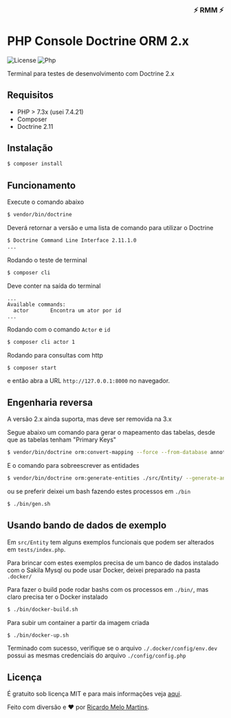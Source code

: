 <div align="right">

### ⚡ RMM ⚡

</div>

# PHP Console Doctrine ORM 2.x


![License](https://img.shields.io/badge/license-MIT-green?style=plastic)  ![Php](https://img.shields.io/badge/-Php-394989?style=plastic&logo=php)

Terminal para testes de desenvolvimento com Doctrine 2.x 

## Requisitos
- PHP > 7.3x (usei 7.4.21)
- Composer
- Doctrine 2.11
## Instalação

``` bash
$ composer install
```

## Funcionamento

Execute o comando abaixo

``` bash
$ vendor/bin/doctrine
```

Deverá retornar a versão e uma lista de comando para utilizar o Doctrine

``` bash
$ Doctrine Command Line Interface 2.11.1.0
...
```
Rodando o teste de terminal

``` bash
$ composer cli
```
Deve conter na saída do terminal

```
...
Available commands:
  actor       Encontra um ator por id
...
```
Rodando com o comando `Actor` e `id`

``` bash
$ composer cli actor 1
```

Rodando para consultas com http

``` bash
$ composer start
```

e então abra a URL `http://127.0.0.1:8000` no navegador.

## Engenharia reversa

A versão 2.x ainda suporta, mas deve ser removida na 3.x

Segue abaixo um comando para gerar o mapeamento das tabelas, desde que as tabelas tenham "Primary Keys"

``` bash
$ vendor/bin/doctrine orm:convert-mapping --force --from-database annotation ./src/Entity/
```
E o comando para sobreescrever as entidades

``` bash
$ vendor/bin/doctrine orm:generate-entities ./src/Entity/ --generate-annotations=true
```

ou se preferir deixei um bash fazendo estes processos em `./bin`

``` bash
$ ./bin/gen.sh
```

## Usando bando de dados de exemplo

Em `src/Entity` tem alguns exemplos funcionais que podem ser alterados em `tests/index.php`.

Para brincar com estes exemplos precisa de um banco de dados instalado com o Sakila Mysql ou pode usar Docker, deixei preparado na pasta `.docker/`

Para fazer o build pode rodar bashs com os processos em `./bin/`, mas claro precisa ter o Docker instalado

``` bash
$ ./bin/docker-build.sh
```
Para subir um container a partir da imagem criada

``` bash
$ ./bin/docker-up.sh
```

Terminado com sucesso, verifique se o arquivo `./.docker/config/env.dev` possui as mesmas credenciais do arquivo `./config/config.php`


## Licença

É gratuito sob licença MIT e para mais informações veja [aqui](LICENSE).

Feito com diversão e :heart: por [Ricardo Melo Martins](https://github.com/ricardo-melo-martins).

